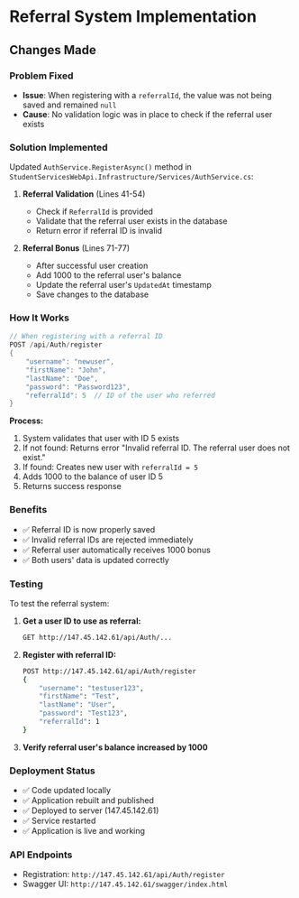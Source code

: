 # Referral System Implementation

## Changes Made

### Problem Fixed
- **Issue**: When registering with a `referralId`, the value was not being saved and remained `null`
- **Cause**: No validation logic was in place to check if the referral user exists

### Solution Implemented

Updated `AuthService.RegisterAsync()` method in `StudentServicesWebApi.Infrastructure/Services/AuthService.cs`:

1. **Referral Validation** (Lines 41-54)
   - Check if `ReferralId` is provided
   - Validate that the referral user exists in the database
   - Return error if referral ID is invalid

2. **Referral Bonus** (Lines 71-77)
   - After successful user creation
   - Add 1000 to the referral user's balance
   - Update the referral user's `UpdatedAt` timestamp
   - Save changes to the database

### How It Works

```csharp
// When registering with a referral ID
POST /api/Auth/register
{
    "username": "newuser",
    "firstName": "John",
    "lastName": "Doe",
    "password": "Password123",
    "referralId": 5  // ID of the user who referred
}
```

**Process:**
1. System validates that user with ID 5 exists
2. If not found: Returns error "Invalid referral ID. The referral user does not exist."
3. If found: Creates new user with `referralId = 5`
4. Adds 1000 to the balance of user ID 5
5. Returns success response

### Benefits
- ✅ Referral ID is now properly saved
- ✅ Invalid referral IDs are rejected immediately
- ✅ Referral user automatically receives 1000 bonus
- ✅ Both users' data is updated correctly

### Testing

To test the referral system:

1. **Get a user ID to use as referral:**
   ```bash
   GET http://147.45.142.61/api/Auth/...
   ```

2. **Register with referral ID:**
   ```bash
   POST http://147.45.142.61/api/Auth/register
   {
       "username": "testuser123",
       "firstName": "Test",
       "lastName": "User",
       "password": "Test123",
       "referralId": 1
   }
   ```

3. **Verify referral user's balance increased by 1000**

### Deployment Status
- ✅ Code updated locally
- ✅ Application rebuilt and published
- ✅ Deployed to server (147.45.142.61)
- ✅ Service restarted
- ✅ Application is live and working

### API Endpoints
- Registration: `http://147.45.142.61/api/Auth/register`
- Swagger UI: `http://147.45.142.61/swagger/index.html`
